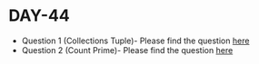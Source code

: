 # DAY-44

* Question 1 (Collections Tuple)- Please find the question [here](https://www.hackerrank.com/challenges/py-collections-namedtuple/problem)
* Question 2 (Count Prime)- Please find the question [here](https://leetcode.com/problems/count-primes/)